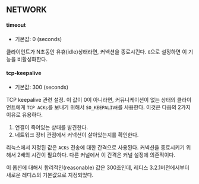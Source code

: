 
## NETWORK

#### timeout
- 기본값: 0 (seconds)

클라이언트가 N초동안 유휴(idle)상태라면, 커넥션을 종료시킨다. `0`으로 설정하면 이 기능을 비활성화한다.

#### tcp-keepalive
- 기본값: 300 (seconds)

TCP keepalive 관련 설정.
이 값이 0이 아니라면, 커뮤니케이션이 없는 상태의 클라이언트에게 `TCP ACKs`를 보내기 위해서 `SO_KEEPALIVE`를 사용한다. 이것은 다음의 2가지 이유로 유용하다.

1. 연결이 죽어있는 상태를 발견한다.
2. 네트워크 장비 관점에서 커넥션이 살아있는지를 확인한다.

리눅스에서 지정된 값은 `ACKs` 전송에 대한 간격으로 사용된다. 커넥션을 종료시키기 위해서 2배의 시간이 필요하다. 다른 커널에서 이 간격은 커널 설정에 의존적이다.

이 옵션에 대해서 합리적인(reasonable) 값은 300초인데, 레디스 3.2.1버전에서부터 새로운 레디스의 기본값으로 지정되었다.
